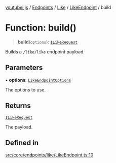 [youtubei.js](../../../../../../../README.md) / [Endpoints](../../../../../README.md) / [Like](../../../README.md) / [LikeEndpoint](../README.md) / build

# Function: build()

> **build**(`options`): [`ILikeRequest`](../../../../../../Types/type-aliases/ILikeRequest.md)

Builds a `/like/like` endpoint payload.

## Parameters

• **options**: [`LikeEndpointOptions`](../../../../../../Types/type-aliases/LikeEndpointOptions.md)

The options to use.

## Returns

[`ILikeRequest`](../../../../../../Types/type-aliases/ILikeRequest.md)

The payload.

## Defined in

[src/core/endpoints/like/LikeEndpoint.ts:10](https://github.com/LuanRT/YouTube.js/blob/eb21af33db708f0355f4fb15881f5d4fabc7b06c/src/core/endpoints/like/LikeEndpoint.ts#L10)
